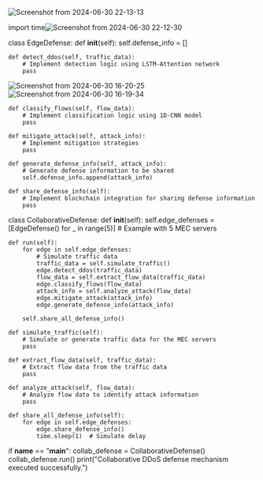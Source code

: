 
![Screenshot from 2024-06-30 22-13-13](https://github.com/ferdycuy/skill_forge_week1/assets/115714443/48d3dad6-a2c8-45ce-a982-873de7c3de3b)


import time![Screenshot from 2024-06-30 22-12-30](https://github.com/ferdycuy/skill_forge_week1/assets/115714443/18872431-1e6b-4972-8874-9d9cf18a5cb4)


class EdgeDefense:
    def __init__(self):
        self.defense_info = []

    def detect_ddos(self, traffic_data):
        # Implement detection logic using LSTM-Attention network
        pass
![Screenshot from 2024-06-30 16-20-25](https://github.com/ferdycuy/skill_forge_week1/assets/115714443/0131805d-8506-4908-a3ab-0ebef3ea604f)
![Screenshot from 2024-06-30 16-19-34](https://github.com/ferdycuy/skill_forge_week1/assets/115714443/be8d418e-41eb-467c-976b-61fe56eeaf89)

    def classify_flows(self, flow_data):
        # Implement classification logic using 1D-CNN model
        pass

    def mitigate_attack(self, attack_info):
        # Implement mitigation strategies
        pass

    def generate_defense_info(self, attack_info):
        # Generate defense information to be shared
        self.defense_info.append(attack_info)

    def share_defense_info(self):
        # Implement blockchain integration for sharing defense information
        pass

class CollaborativeDefense:
    def __init__(self):
        self.edge_defenses = [EdgeDefense() for _ in range(5)]  # Example with 5 MEC servers

    def run(self):
        for edge in self.edge_defenses:
            # Simulate traffic data
            traffic_data = self.simulate_traffic()
            edge.detect_ddos(traffic_data)
            flow_data = self.extract_flow_data(traffic_data)
            edge.classify_flows(flow_data)
            attack_info = self.analyze_attack(flow_data)
            edge.mitigate_attack(attack_info)
            edge.generate_defense_info(attack_info)

        self.share_all_defense_info()

    def simulate_traffic(self):
        # Simulate or generate traffic data for the MEC servers
        pass

    def extract_flow_data(self, traffic_data):
        # Extract flow data from the traffic data
        pass

    def analyze_attack(self, flow_data):
        # Analyze flow data to identify attack information
        pass

    def share_all_defense_info(self):
        for edge in self.edge_defenses:
            edge.share_defense_info()
            time.sleep(1)  # Simulate delay

if __name__ == "__main__":
    collab_defense = CollaborativeDefense()
    collab_defense.run()
    print("Collaborative DDoS defense mechanism executed successfully.")
